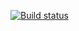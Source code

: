 [![Build status](https://ci.appveyor.com/api/projects/status/p6oqvirbjdgith55?svg=true)](https://ci.appveyor.com/project/b-nana/aqa-bdd)
